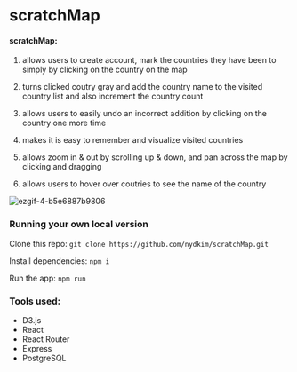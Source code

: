 # scratchMap

#### scratchMap:

1. allows users to create account, mark the countries they have been to simply by clicking on the country on the map

2. turns clicked coutry gray and add the country name to the visited country list and also increment the country count

3. allows users to easily undo an incorrect addition by clicking on the country one more time

4. makes it is easy to remember and visualize visited countries

5. allows zoom in & out by scrolling up & down, and pan across the map by clicking and dragging

6. allows users to hover over coutries to see the name of the country


![ezgif-4-b5e6887b9806](https://user-images.githubusercontent.com/63560710/85976336-5b8f8c80-b9a8-11ea-8b95-cda8009e6eb2.gif)


### Running your own local version

Clone this repo: `git clone https://github.com/nydkim/scratchMap.git`

Install dependencies: `npm i`

Run the app: `npm run`


### Tools used:

* D3.js
* React
* React Router
* Express
* PostgreSQL

